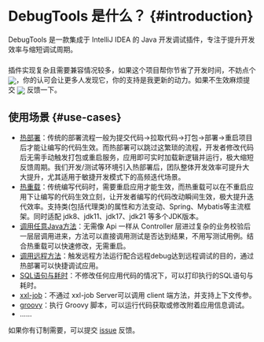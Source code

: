 
# DebugTools 是什么？ {#introduction}

DebugTools 是一款集成于 IntelliJ IDEA 的 Java 开发调试插件，专注于提升开发效率与缩短调试周期。

<div class="tip custom-block" style="padding-top: 8px">
插件实现复杂且需要兼容情况较多，如果这个项目帮你节省了开发时间，不妨点个 <a target="_blank" href="https://github.com/java-hot-deploy/debug-tools"><img src="https://img.shields.io/github/stars/java-hot-deploy/debug-tools?style=flat&logo=GitHub" style="display: inline-block; vertical-align: middle;" /></a>，你的认可会让更多人发现它，你的支持是我更新的动力。如果不生效麻烦提交 <a target="_blank" href="https://github.com/java-hot-deploy/debug-tools/issues"><img src="https://img.shields.io/github/issues-closed/java-hot-deploy/debug-tools?style=flat&logo=github" style="display: inline-block; vertical-align: middle;" /></a> 反馈一下。
</div>

## 使用场景 {#use-cases}

- [热部署](hot-deploy)：传统的部署流程一般为提交代码->拉取代码->打包->部署->重启项目后才能让编写的代码生效。而热部署可以跳过这繁琐的流程，开发者修改代码后无需手动触发打包或重启服务，应用即可实时加载新逻辑并运行，极大缩短反馈周期。我们开发/测试等环境引入热部署后，团队整体开发效率可提升大大提升，尤其适用于敏捷开发模式下的高频迭代场景。
- [热重载](hot-reload)：传统编写代码时，需要重启应用才能生效，而热重载可以在不重启应用下让编写的代码生效立刻，让开发者编写的代码改动瞬间生效，极大提升迭代效率。支持类(包括代理类)的属性和方法变动、Spring、Mybatis等主流框架。同时适配 jdk8、jdk11、jdk17、jdk21 等多个JDK版本。
- [调用任意Java方法](attach-local)：无需像 Api 一样从 Controller 层进过复杂的业务校验后一层层调用进来，方法可以直接调用测试是否达到结果，不用写测试用例。结合热重载可以快速修改，无需重启。
- [调用远程方法](attach-remote)：触发远程方法运行配合远程debug达到远程调试的目的，通过热部署可以快捷调试应用。
- [SQL语句与耗时](sql)：不修改任何应用代码的情况下，可以打印执行的SQL语句与耗时。
- [xxl-job](xxl-job)：不通过 xxl-job Server可以调用 client 端方法，并支持上下文传参。
- [groovy](groovy-execute)：执行 Groovy 脚本，可以运行代码获取或修改附着应用信息调试。
- ......

如果你有订制需要，可以提交 [issue](https://github.com/java-hot-deploy/debug-tools/issues) 反馈。 